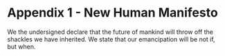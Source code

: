 
# Appendix 1 - New Human Manifesto

<!-- This is a joke. It uses the language of the Singularity proponents, a religious tone, overbearing.

It answers nothing. It just adds to the noise. It is empty. -->

We the undersigned declare that the future of mankind will throw off the shackles we have inherited. We state that our emancipation will be not if, but when.




<!-- Ripped from a comment on Aeon. Check out the language etc.
See: [https://aeon.co/ideas/why-upgrading-your-brain-could-make-you-less-human](https://aeon.co/ideas/why-upgrading-your-brain-could-make-you-less-human)

Not if, but when this has been done we will be programmable, and able to bypass the learning process, man/woman kind will then start the AI journey, it is inevitable and imminent. 

There is lots of guff on this site and in particular in the comments - people using big words, referring to big philosophies, demanding that all of it is underpinned by a big mystery.
-->